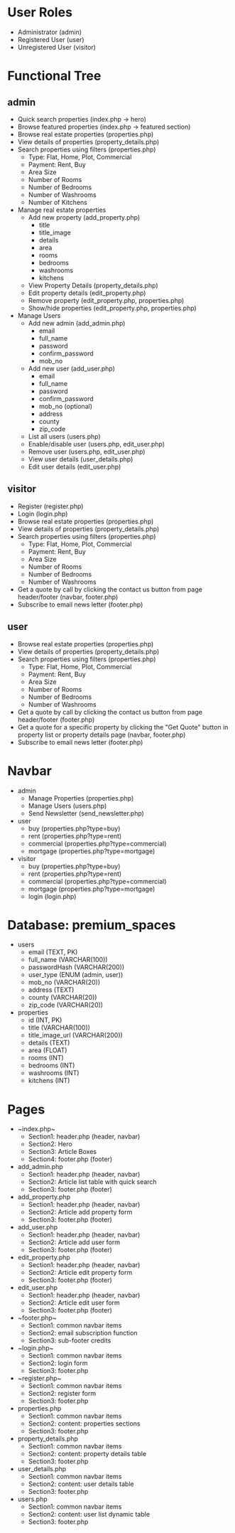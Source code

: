 # User Roles
- Administrator (admin)
- Registered User (user)
- Unregistered User (visitor)

# Functional Tree
## admin
- Quick search properties (index.php -> hero)
- Browse featured properties (index.php -> featured section)
- Browse real estate properties (properties.php)
- View details of properties (property_details.php)
- Search properties using filters (properties.php)
    - Type: Flat, Home, Plot, Commercial
    - Payment: Rent, Buy
    - Area Size
    - Number of Rooms
    - Number of Bedrooms
    - Number of Washrooms
    - Number of Kitchens
- Manage real estate properties
    - Add new property (add_property.php)
        - title
        - title_image
        - details
        - area
        - rooms
        - bedrooms
        - washrooms
        - kitchens
    - View Property Details (property_details.php)
    - Edit property details (edit_property.php)
    - Remove property (edit_property.php, properties.php)
    - Show/hide properties (edit_property.php, properties.php)
- Manage Users
    - Add new admin (add_admin.php)
        - email
        - full_name
        - password
        - confirm_password
        - mob_no
    - Add new user (add_user.php)
        - email
        - full_name
        - password
        - confirm_password
        - mob_no (optional)
        - address
        - county
        - zip_code
    - List all users (users.php)
    - Enable/disable user (users.php, edit_user.php)
    - Remove user (users.php, edit_user.php)
    - View user details (user_details.php)
    - Edit user details (edit_user.php)
## visitor
- Register (register.php)
- Login (login.php)
- Browse real estate properties (properties.php)
- View details of properties (property_details.php)
- Search properties using filters (properties.php)
    - Type: Flat, Home, Plot, Commercial
    - Payment: Rent, Buy
    - Area Size
    - Number of Rooms
    - Number of Bedrooms
    - Number of Washrooms
- Get a quote by call by clicking the contact us button from page header/footer (navbar, footer.php)
- Subscribe to email news letter (footer.php)
## user
- Browse real estate properties (properties.php)
- View details of properties (property_details.php)
- Search properties using filters (properties.php)
    - Type: Flat, Home, Plot, Commercial
    - Payment: Rent, Buy
    - Area Size
    - Number of Rooms
    - Number of Bedrooms
    - Number of Washrooms
- Get a quote by call by clicking the contact us button from page header/footer (footer.php)
- Get a quote for a specific property by clicking  the "Get Quote" button in property list or property details page (navbar, footer.php)
- Subscribe to email news letter (footer.php)

# Navbar
- admin
    - Manage Properties (properties.php)
    - Manage Users (users.php)
    - Send Newsletter (send_newsletter.php)
- user
    - buy  (properties.php?type=buy)
    - rent (properties.php?type=rent)
    - commercial (properties.php?type=commercial)
    - mortgage (properties.php?type=mortgage)
- visitor
    - buy (properties.php?type=buy)
    - rent (properties.php?type=rent)
    - commercial (properties.php?type=commercial)
    - mortgage (properties.php?type=mortgage)
    - login (login.php)

# Database: premium_spaces
- users
    - email (TEXT, PK)
    - full_name (VARCHAR(100))
    - passwordHash (VARCHAR(200))
    - user_type (ENUM (admin, user))
    - mob_no (VARCHAR(20))
    - address (TEXT)
    - county (VARCHAR(20))
    - zip_code (VARCHAR(20))
- properties
    - id (INT, PK)
    - title (VARCHAR(100))
    - title_image_url (VARCHAR(200))
    - details (TEXT)
    - area (FLOAT)
    - rooms (INT)
    - bedrooms (INT)
    - washrooms (INT)
    - kitchens (INT)


# Pages
- ~index.php~
    - Section1: header.php (header, navbar)
    - Section2: Hero
    - Section3: Article Boxes
    - Section4: footer.php (footer)
- add_admin.php
    - Section1: header.php (header, navbar)
    - Section2: Article list table with quick search
    - Section3: footer.php (footer)
- add_property.php
    - Section1: header.php (header, navbar)
    - Section2: Article add property form
    - Section3: footer.php (footer)
- add_user.php
    - Section1: header.php (header, navbar)
    - Section2: Article add user form
    - Section3: footer.php (footer)
- edit_property.php
    - Section1: header.php (header, navbar)
    - Section2: Article edit property form
    - Section3: footer.php (footer)
- edit_user.php
    - Section1: header.php (header, navbar)
    - Section2: Article edit user form
    - Section3: footer.php (footer)
- ~footer.php~
    - Section1: common navbar items
    - Section2: email subscription function
    - Section3: sub-footer credits
- ~login.php~
    - Section1: common navbar items
    - Section2: login form
    - Section3: footer.php
- ~register.php~
    - Section1: common navbar items
    - Section2: register form
    - Section3: footer.php
- properties.php
    - Section1: common navbar items
    - Section2: content: properties sections
    - Section3: footer.php
- property_details.php
    - Section1: common navbar items
    - Section2: content: property details table
    - Section3: footer.php
- user_details.php
    - Section1: common navbar items
    - Section2: content: user details table
    - Section3: footer.php
- users.php
    - Section1: common navbar items
    - Section2: content: user list dynamic table
    - Section3: footer.php